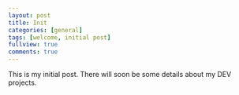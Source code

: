 ```yaml
---
layout: post
title: Init
categories: [general]
tags: [welcome, initial post]
fullview: true
comments: true
---
```


This is my initial post. There will soon be some details about my DEV projects.

